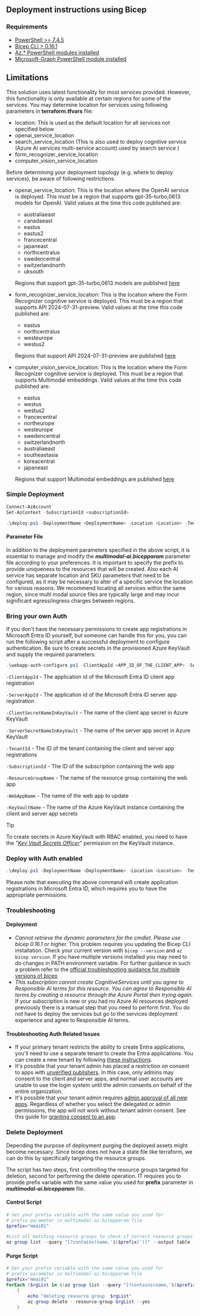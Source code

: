 ## Deployment instructions using Bicep

### Requirements
- [PowerShell >= 7.4.5](https://learn.microsoft.com/en-us/powershell/scripting/install/installing-powershell?view=powershell-7.4)
- [Bicep CLI > 0.16.1](https://learn.microsoft.com/en-us/azure/azure-resource-manager/bicep/install)
- [Az.* PowerShell modules installed](https://learn.microsoft.com/en-us/powershell/azure/install-azure-powershell?view=azps-13.0.0)
- [Microsoft-Graph PowerShell module installed](https://learn.microsoft.com/en-us/powershell/microsoftgraph/installation?view=graph-powershell-1.0)


## Limitations
This solution uses latest functionality for most services provided. However, this functionality is only available at certain regions for some of the services. You may determine location for services using following parameters in **terraform.tfvars** file:

- location: This is used as the default location for all services not specified below
- openai_service_location
- search_service_location (This is also used to deploy cognitive service (Azure AI services multi-service account) used by search service  )
- form_recognizer_service_location
- computer_vision_service_location

Before determining your deployment topology (e.g. where to deploy services), be aware of following restrictions.

- openai_service_location: This is the location where the OpenAI service is deployed. This must be a region that supports gpt-35-turbo,0613 models for OpenAI. Valid values at the time this code published are:
  - australiaeast
  - canadaeast
  - eastus
  - eastus2
  - francecentral
  - japaneast
  - northcentralus
  - swedencentral
  - switzerlandnorth
  - uksouth

  Regions that support gpt-35-turbo,0613 models are published [here](https://learn.microsoft.com/en-us/azure/ai-services/openai/concepts/models#gpt-35-models)

- form_recognizer_service_location: This is the location where the Form Recognizer cognitive service is deployed. This must be a region that supports API 2024-07-31-preview. Valid values at the time this code published are:
  - eastus
  - northcentralus
  - westeurope
  - westus2

  Regions that support API 2024-07-31-preview are published [here](https://learn.microsoft.com/en-us/azure/cognitive-services/form-recognizer/overview#supported-apis)

- computer_vision_service_location: This is the location where the Form Recognizer cognitive service is deployed. This must be a region that supports Multimodal embeddings. Valid values at the time this code published are:
  - eastus
  - westus
  - westus2
  - francecentral
  - northeurope
  - westeurope
  - swedencentral
  - switzerlandnorth
  - australiaeast
  - southeastasia
  - koreacentral
  - japaneast

  Regions that support Multimodal embeddings are published [here](https://learn.microsoft.com/en-us/azure/ai-services/computer-vision/overview-image-analysis?tabs=4-0#region-availability)


### Simple Deployment

```powershell
Connect-AzAccount
Set-AzContext -SubscriptionId <subscriptionId>

.\deploy.ps1 -DeploymentName <DeploymentName> -Location <Location> -TemplateFile ./multimodal-ai.bicep -TemplateParameterFile ./multimodal-ai.bicepparam
```

#### Parameter File
In addition to the deployment parameters specified in the above script, it is essential to manage and modify the ***multimodal-ai.bicepparam*** parameter file according to your preferences.
 It is important to specify the prefix to provide uniqueness to the resources that will be created.
Also each AI service has separate location and SKU parameters that need to be configured, as it may be necessary to alter of a specific service the location for various reasons. We recommend locating all services within the same region, since multi modal source files are typically large and may incur significant egress/ingress charges between regions.

### Bring your own Auth

If you don't have the necessary permissions to create app registrations in Microsoft Entra ID yourself, but someone can handle this for you, you can run the following script after a successful deployment to configure authentication. Be sure to create secrets in the provisioned Azure KeyVault and supply the required parameters:

```powershell
.\webapp-auth-configure.ps1 -ClientAppId <APP_ID_OF_THE_CLIENT_APP> -ServerAppId <APP_ID_OF_THE_SERVER_APP> -ClientSecretNameInKeyVault <KEYVAULT_SECRET_NAME_OF_THE_CLIENT_APP> -ServerSecretNameInKeyVault <KEYVAULT_SECRET_NAME_OF_THE_SERVER_APP> -TenantId <TENANT_ID> -SubscriptionId <SUBSCRIPTION_ID> -ResourceGroupName <RESOURCE_GROUP_NAME> -WebAppName <WEB_APP_NAME> -KeyVaultName <KEYVAULT_NAME>
```

`-ClientAppId` - The application id of the Microsoft Entra ID client app registration

`-ServerAppId` - The application id of the Microsoft Entra ID server app registration

`-ClientSecretNameInKeyVault` - The name of the client app secret in Azure KeyVault

`-ServerSecretNameInKeyVault` - The name of the server app secret in Azure KeyVault

`-TenantId` - The ID of the tenant containing the client and server app registrations

`-SubscriptionId` - The ID of the subscription containing the web app

`-ResourceGroupName` - The name of the resource group containing the web app

`-WebAppName` - The name of the web app to update

`-KeyVaultName` - The name of the Azure KeyVault instance containing the client and server app secrets

> [!TIP]
>
> To create secrets in Azure KeyVault with RBAC enabled, you need to have the *"[Key Vault Secrets Officer](https://learn.microsoft.com/en-us/azure/key-vault/general/rbac-guide?tabs=azure-cli#azure-built-in-roles-for-key-vault-data-plane-operations)"* permission on the KeyVault instance.


### Deploy with Auth enabled

```powershell
.\deploy.ps1 -DeploymentName <DeploymentName> -Location <Location> -TemplateFile ./multimodal-ai.bicep -TemplateParameterFile ./multimodal-ai.bicepparam -EnableAuth
```

Please note that executing the above command will create application registrations in Microsoft Entra ID, which requires you to have the appropriate permissions.

### Troubleshooting

#### Deployment

- *Cannot retrieve the dynamic parameters for the cmdlet. Please use bicep 0.16.1 or higher.* This problem requires you updating the Bicep CLI installation. Check your current version with   `bicep --version` and `az bicep version`. If you have multiple versions installed  you may need to do changes in PATH environment variable. For further guidance in such a problem refer to the [official troubleshooting guidance for multiple versions of bicep](https://learn.microsoft.com/azure/azure-resource-manager/bicep/installation-troubleshoot#multiple-versions-of-bicep-cli-installed)
- *This subscription cannot create CognitiveServices until you agree to Responsible AI terms for this resource. You can agree to Responsible AI terms by creating a resource through the Azure Portal then trying again.* If your subscription is new or you had no Azure AI resources deployed previously there is a manual step that you need to perform first. You do not have to deploy the services but go to the services deployment experience and agree to Responsible AI terms.

#### Troubleshooting Auth Related Issues

- If your primary tenant restricts the ability to create Entra applications, you'll need to use a separate tenant to create the Entra applications. You can create a new tenant by following [these instructions](https://learn.microsoft.com/entra/identity-platform/quickstart-create-new-tenant).
- It's possible that your tenant admin has placed a restriction on consent to apps with [unverified publishers](https://learn.microsoft.com/entra/identity-platform/publisher-verification-overview). In this case, only admins may consent to the client and server apps, and normal user accounts are unable to use the login system until the admin consents on behalf of the entire organization.
- It's possible that your tenant admin requires [admin approval of all new apps](https://learn.microsoft.com/entra/identity/enterprise-apps/manage-consent-requests). Regardless of whether you select the delegated or admin permissions, the app will not work without tenant admin consent. See this guide for [granting consent to an app](https://learn.microsoft.com/entra/identity/enterprise-apps/grant-admin-consent?pivots=portal).

### Delete Deployment

Depending the purpose of deployment purging the deployed assets might  become necessary. Since bicep does not have a state file like terraform, we can do this by specifically targeting the resource groups.

The script has two steps, first controlling the resource groups targeted for deletion, second for performing the delete operation. IT requires you to provide prefix variable with the same value you used for  **prefix** parameter in ***multimodal-ai.bicepparam*** file.

#### Control Script

```powershell
# Set your prefix variable with the same value you used for
# prefix parameter in multimodal-ai.bicepparam file
$prefix="mmai01"

#List all matching resource groups to check if correct resource groups are targeted
az group list --query "[?contains(name,'$($prefix)')]" --output table
```

#### Purge Script
```powershell
# Set your prefix variable with the same value you used for
# prefix parameter in multimodal-ai.bicepparam file
$prefix="mmai01"
ForEach ($rgList in $(az group list --query "[?contains(name,'$($prefix)') == ``true``].name" --output tsv))
    {
        echo "deleting resource group  $rgList"
        az group delete --resource-group $rgList --yes
    }
```
